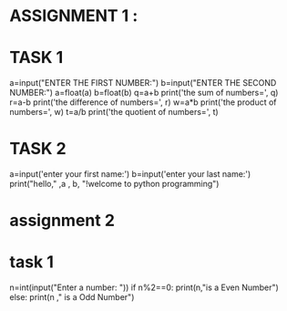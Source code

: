 # ASSIGNMENT 1  :
# TASK 1


a=input("ENTER THE FIRST NUMBER:")
b=input("ENTER THE SECOND NUMBER:")
a=float(a)
b=float(b)
q=a+b
print('the sum of numbers=', q)
r=a-b
print('the difference of numbers=', r)
w=a*b
print('the product of numbers=', w)
t=a/b
print('the quotient of numbers=', t)

# TASK 2

a=input('enter your first name:')
b=input('enter your last name:')
print("hello," ,a , b, "!welcome to python programming")

# assignment 2
# task 1

n=int(input("Enter a number: "))
if n%2==0:
    print(n,"is a Even Number")
else:
    print(n ," is a Odd Number")




